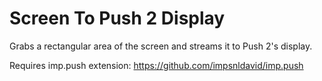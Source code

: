 # Screen To Push 2 Display

Grabs a rectangular area of the screen and streams it to Push 2's display.

Requires imp.push extension: https://github.com/impsnldavid/imp.push
